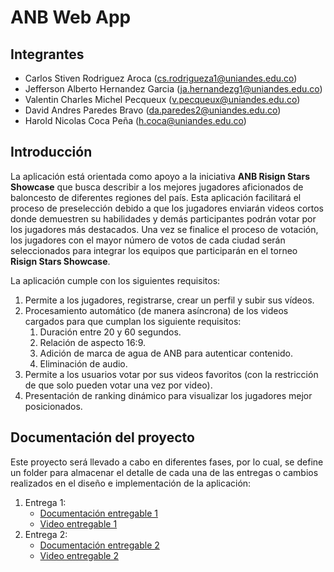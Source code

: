 # ANB Web App
## Integrantes
- Carlos Stiven Rodriguez Aroca (cs.rodrigueza1@uniandes.edu.co)
- Jefferson Alberto Hernandez Garcia (ja.hernandezg1@uniandes.edu.co)
- Valentin Charles Michel Pecqueux (v.pecqueux@uniandes.edu.co)
- David Andres Paredes Bravo (da.paredes2@uniandes.edu.co)
- Harold Nicolas Coca Peña (h.coca@uniandes.edu.co)

## Introducción
La aplicación está orientada como apoyo a la iniciativa **ANB Risign Stars Showcase** que busca describir a los mejores jugadores aficionados de baloncesto de diferentes regiones del país.
Esta aplicación facilitará el proceso de preselección debido a que los jugadores enviarán videos cortos donde demuestren su habilidades y demás participantes podrán votar por los jugadores más destacados. Una vez se finalice el proceso de votación, los jugadores con el mayor número de votos de cada ciudad serán seleccionados para integrar los equipos que participarán en el torneo **Risign Stars Showcase**.

La aplicación cumple con los siguientes requisitos:
1. Permite a los jugadores, registrarse, crear un perfil y subir sus vídeos.
2. Procesamiento automático (de manera asíncrona) de los videos cargados para que cumplan los siguiente requisitos:
   1. Duración entre 20 y 60 segundos.
   2. Relación de aspecto 16:9.
   3. Adición de marca de agua de ANB para autenticar contenido.
   4. Eliminación de audio.
4. Permite a los usuarios votar por sus videos favoritos (con la restricción de que solo pueden votar una vez por video).
5. Presentación de ranking dinámico para visualizar los jugadores mejor posicionados.

## Documentación del proyecto
Este proyecto será llevado a cabo en diferentes fases, por lo cual, se define un folder para almacenar el detalle de cada una de las entregas o cambios realizados en el diseño e implementación de la aplicación:

1. Entrega 1:
   - [Documentación entregable 1](https://github.com/Carlos-Rodriguez98/ANB-WebApp/tree/main/docs/Entrega_1/README.md)
   - [Video entregable 1](https://github.com/Carlos-Rodriguez98/ANB-WebApp/tree/main/sustentacion/Entrega_1/Enlace.md)
2. Entrega 2:
   - [Documentación entregable 2](https://github.com/Carlos-Rodriguez98/ANB-WebApp/tree/feature/infra-david/docs/Entrega_2)
   - [Video entregable 2](https://youtu.be/ZOEwJPUt5u8)







